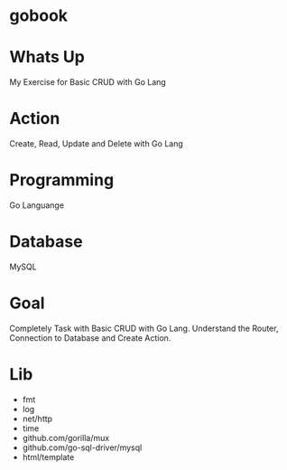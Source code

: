# gobook

# Whats Up
My Exercise for Basic CRUD with Go Lang

# Action
Create, Read, Update and Delete with Go Lang

# Programming
Go Languange

# Database
MySQL

# Goal
Completely Task with Basic CRUD with Go Lang. Understand the Router, Connection to Database and Create Action.

# Lib
- fmt
- log
- net/http
- time
- github.com/gorilla/mux
- github.com/go-sql-driver/mysql
- html/template